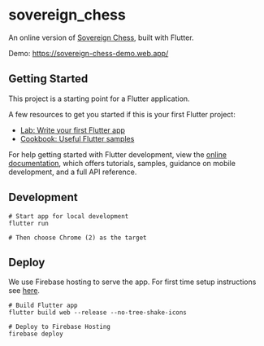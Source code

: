 # sovereign_chess

An online version of [Sovereign Chess](https://www.infinitepigames.com/sovereign-chess), built with Flutter.

Demo: https://sovereign-chess-demo.web.app/

## Getting Started

This project is a starting point for a Flutter application.

A few resources to get you started if this is your first Flutter project:

- [Lab: Write your first Flutter app](https://docs.flutter.dev/get-started/codelab)
- [Cookbook: Useful Flutter samples](https://docs.flutter.dev/cookbook)

For help getting started with Flutter development, view the
[online documentation](https://docs.flutter.dev/), which offers tutorials,
samples, guidance on mobile development, and a full API reference.

## Development

```
# Start app for local development
flutter run

# Then choose Chrome (2) as the target
```

## Deploy

We use Firebase hosting to serve the app. For first time setup instructions see [here](https://docs.flutter.dev/deployment/web#deploying-to-firebase-hosting).

```
# Build Flutter app
flutter build web --release --no-tree-shake-icons

# Deploy to Firebase Hosting
firebase deploy
```
